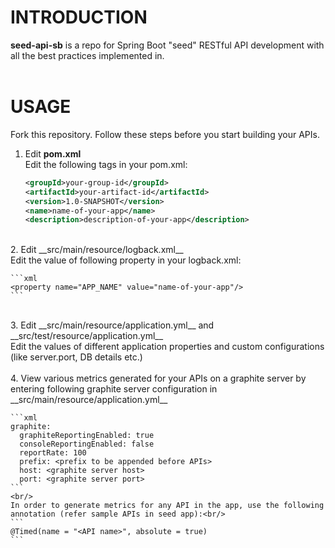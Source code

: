 # INTRODUCTION
__seed-api-sb__ is a repo for Spring Boot "seed" RESTful API development with all the best practices implemented in.
<br/>
<br/>
# USAGE
Fork this repository.
Follow these steps before you start building your APIs.

1. Edit __pom.xml__<br/>
Edit the following tags in your pom.xml: <br/>

	```xml
	<groupId>your-group-id</groupId>
	<artifactId>your-artifact-id</artifactId>
	<version>1.0-SNAPSHOT</version>
	<name>name-of-your-app</name>
	<description>description-of-your-app</description>
	```
<br/>
2. Edit __src/main/resource/logback.xml__<br/>
Edit the value of following property in your logback.xml: <br/>
    
    ```xml
    <property name="APP_NAME" value="name-of-your-app"/>
    ```
<br/>
3. Edit __src/main/resource/application.yml__ and __src/test/resource/application.yml__<br/>
Edit the values of different application properties and custom configurations (like server.port, DB details etc.) <br/>
<br/>
4. View various metrics generated for your APIs on a graphite server by entering following graphite server configuration in __src/main/resource/application.yml__<br/>

    ```xml
	graphite:
      graphiteReportingEnabled: true
      consoleReportingEnabled: false
      reportRate: 100
      prefix: <prefix to be appended before APIs>
      host: <graphite server host>
      port: <graphite server port>
	```
	<br/>
	In order to generate metrics for any API in the app, use the following annotation (refer sample APIs in seed app):<br/>
	```
	@Timed(name = "<API name>", absolute = true)
	```